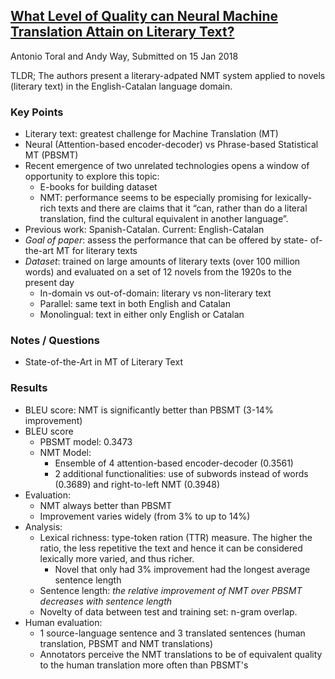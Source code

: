 ## [What Level of Quality can Neural Machine Translation Attain on Literary Text?](https://arxiv.org/abs/1801.04962)
Antonio Toral and Andy Way, Submitted on 15 Jan 2018

TLDR; The authors present a literary-adpated NMT system applied to novels (literary text) in the English-Catalan language domain.

### Key Points
* Literary text: greatest challenge for Machine Translation (MT)
* Neural (Attention-based encoder-decoder) vs Phrase-based Statistical MT (PBSMT) 
* Recent emergence of two unrelated technologies opens a window of opportunity to explore this topic:
  * E-books for building dataset
  * NMT: performance seems to be especially promising for lexically-rich texts  and there are claims that it “can, rather than do a literal translation, find the cultural equivalent in another language”.
* Previous work: Spanish-Catalan. Current: English-Catalan
* *Goal of paper*: assess the performance that can be offered by state- of-the-art MT for literary texts  
* *Dataset*: trained on large amounts of literary texts (over 100 million words) and evaluated on a set of 12 novels from the 1920s to the present day
  * In-domain vs out-of-domain: literary vs non-literary text
  * Parallel: same text in both English and Catalan
  * Monolingual: text in either only English or Catalan

### Notes / Questions
* State-of-the-Art in MT of Literary Text

### Results
* BLEU score: NMT is significantly better than PBSMT (3-14% improvement)
* BLEU score
  * PBSMT model: 0.3473  
  * NMT Model:
    * Ensemble of 4 attention-based encoder-decoder (0.3561)
    * 2 additional functionalities: use of subwords instead of words (0.3689) and right-to-left NMT (0.3948)
* Evaluation:
  * NMT always better than PBSMT    
  * Improvement varies widely (from 3% to up to 14%)
* Analysis:
  * Lexical richness: type-token ration (TTR) measure. The higher the ratio, the less repetitive the text and hence it can be considered lexically more varied, and thus richer.
    * Novel that only had 3% improvement had the longest average sentence length
  * Sentence length: *the relative improvement of NMT over PBSMT decreases with sentence length*
  * Novelty of data between test and training set: n-gram overlap.
* Human evaluation:
  * 1 source-language sentence and 3 translated sentences (human translation, PBSMT and NMT translations)
  * Annotators perceive the NMT translations to be of equivalent quality to the human translation more often than PBSMT's
